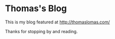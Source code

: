 # Thomas's Blog

This is my blog featured at http://thomaslomas.com/

Thanks for stopping by and reading.

